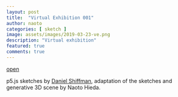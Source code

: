 ```yaml
---
layout: post
title:  "Virtual Exhibition 001"
author: naoto
categories: [ sketch ]
image: assets/images/2019-03-23-ve.png
description: "Virtual exhibition"
featured: true
comments: true
---
```


[open](https://naotohieda.com/ve/001)

p5.js sketches by [Daniel Shiffman](https://thecodingtrain.com/), adaptation of the sketches and generative 3D scene by Naoto Hieda.
